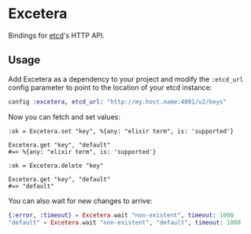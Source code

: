 Excetera
==========

Bindings for [etcd][1]'s HTTP API.

  [1]: https://github.com/coreos/etcd


## Usage

Add Excetera as a dependency to your project and modify the `:etcd_url`
config parameter to point to the location of your etcd instance:

```elixir
config :excetera, etcd_url: "http://my.host.name:4001/v2/keys"
```

Now you can fetch and set values:

```
:ok = Excetera.set "key", %{any: "elixir term", is: 'supported'}

Excetera.get "key", "default"
#=> %{any: "elixir term", is: 'supported'}

:ok = Excetera.delete "key"

Excetera.get "key", "default"
#=> "default"
```

You can also wait for new changes to arrive:

```elixir
{:error, :timeout} = Excetera.wait "non-existent", timeout: 1000
"default" = Excetera.wait "non-existent", "default", timeout: 1000
```
